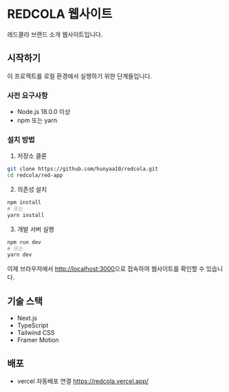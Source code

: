 # REDCOLA 웹사이트

레드콜라 브랜드 소개 웹사이트입니다.

## 시작하기

이 프로젝트를 로컬 환경에서 실행하기 위한 단계들입니다.

### 사전 요구사항

- Node.js 18.0.0 이상
- npm 또는 yarn

### 설치 방법

1. 저장소 클론
```bash
git clone https://github.com/hunyaa10/redcola.git
cd redcola/red-app
```

2. 의존성 설치
```bash
npm install
# 또는
yarn install
```

3. 개발 서버 실행
```bash
npm run dev
# 또는
yarn dev
```

이제 브라우저에서 [http://localhost:3000](http://localhost:3000)으로 접속하여 웹사이트를 확인할 수 있습니다.

## 기술 스택

- Next.js
- TypeScript
- Tailwind CSS
- Framer Motion

## 배포
- vercel 자동배포 연결
https://redcola.vercel.app/